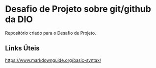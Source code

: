 ﻿# Desafio de Projeto sobre git/github da DIO
 Repositório criado para o Desafio de Projeto.
 
 ## Links Úteis
 https://www.markdownguide.org/basic-syntax/
